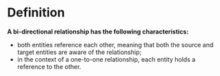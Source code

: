# Definition
**A bi-directional relationship has the following characteristics:**
- both entities reference each other, meaning
that both the source and target entities are
aware of the relationship;
- in the context of a one-to-one relationship,
each entity holds a reference to the other.
